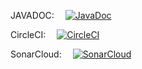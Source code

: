 JAVADOC: &emsp;[![JavaDoc](docs/javadoc.png)](https://mariangolea.github.io/bankparsers.persistence/)  

CircleCI: &emsp;[![CircleCI](https://circleci.com/gh/mariangolea/bankparsers.persistence/tree/main.svg?style=svg)](https://circleci.com/gh/mariangolea/bankparsers.persistence/tree/main)  
  
SonarCloud: &emsp;[![SonarCloud](https://sonarcloud.io/api/project_badges/measure?project=mariangolea_bankparsers.persistence&metric=alert_status)](https://sonarcloud.io/summary/new_code?id=mariangolea_bankparsers.persistence)  
